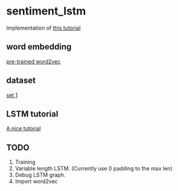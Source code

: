 # sentiment_lstm
Implementation of [this tutorial](http://deeplearning.net/tutorial/lstm.html)

## word embedding
[pre-trained word2vec](https://code.google.com/archive/p/word2vec/)

## dataset
[set 1](https://archive.ics.uci.edu/ml/)

## LSTM tutorial
[A nice tutorial](http://colah.github.io/posts/2015-08-Understanding-LSTMs/)

## TODO
1. Training
2. Variable length LSTM. (Currently use 0 padding to the max len)
3. Debug LSTM graph.
4. Import word2vec

